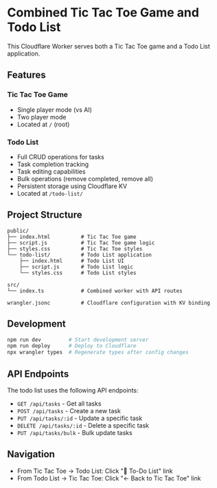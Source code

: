 # Combined Tic Tac Toe Game and Todo List

This Cloudflare Worker serves both a Tic Tac Toe game and a Todo List application.

## Features

### Tic Tac Toe Game
- Single player mode (vs AI)
- Two player mode
- Located at `/` (root)

### Todo List
- Full CRUD operations for tasks
- Task completion tracking
- Task editing capabilities
- Bulk operations (remove completed, remove all)
- Persistent storage using Cloudflare KV
- Located at `/todo-list/`

## Project Structure

```
public/
├── index.html          # Tic Tac Toe game
├── script.js           # Tic Tac Toe game logic
├── styles.css          # Tic Tac Toe styles
└── todo-list/          # Todo List application
    ├── index.html      # Todo List UI
    ├── script.js       # Todo List logic
    └── styles.css      # Todo List styles

src/
└── index.ts            # Combined worker with API routes

wrangler.jsonc          # Cloudflare configuration with KV binding
```

## Development

```bash
npm run dev         # Start development server
npm run deploy      # Deploy to Cloudflare
npx wrangler types  # Regenerate types after config changes
```

## API Endpoints

The todo list uses the following API endpoints:

- `GET /api/tasks` - Get all tasks
- `POST /api/tasks` - Create a new task
- `PUT /api/tasks/:id` - Update a specific task
- `DELETE /api/tasks/:id` - Delete a specific task
- `PUT /api/tasks/bulk` - Bulk update tasks

## Navigation

- From Tic Tac Toe → Todo List: Click "📝 To-Do List" link
- From Todo List → Tic Tac Toe: Click "← Back to Tic Tac Toe" link